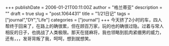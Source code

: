 +++
publishDate = 2006-01-21T00:11:00Z
author = "格兰蒂亚"
description = ""
draft = true
slug = "post.1064431"
title = "1/21日记"
tags = ["journal","DY","Life"]
categories = ["journal"]
+++
今天挤了2小时的车，四人帮终于回来了，在路上的确很累，但在顾百万家，玩的也的确很过隐。过着与常人相反的日子，也挑战了人类极限。那天在搓麻将，我也领略到肌肉紧绷男的威力，还有，，，发哥背叛了我，呵呵，想到就想笑。